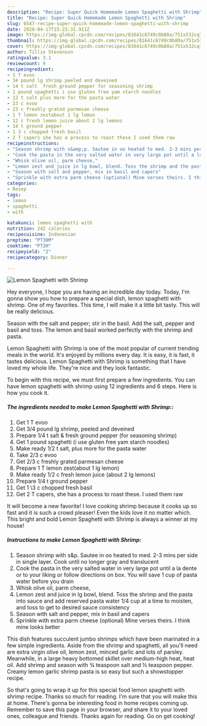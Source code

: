 ```yaml
---
description: "Recipe: Super Quick Homemade Lemon Spaghetti with Shrimp"
title: "Recipe: Super Quick Homemade Lemon Spaghetti with Shrimp"
slug: 6547-recipe-super-quick-homemade-lemon-spaghetti-with-shrimp
date: 2020-04-17T15:23:31.911Z
image: https://img-global.cpcdn.com/recipes/81641c6749c0b80a/751x532cq70/lemon-spaghetti-with-shrimp-recipe-main-photo.jpg
thumbnail: https://img-global.cpcdn.com/recipes/81641c6749c0b80a/751x532cq70/lemon-spaghetti-with-shrimp-recipe-main-photo.jpg
cover: https://img-global.cpcdn.com/recipes/81641c6749c0b80a/751x532cq70/lemon-spaghetti-with-shrimp-recipe-main-photo.jpg
author: Tillie Stevenson
ratingvalue: 3.1
reviewcount: 9
recipeingredient:
- 1 T evoo
- 34 pound lg shrimp peeled and deveined
- 14 t salt  fresh ground pepper for seasoning shrimp
- 1 pound spaghetti i use gluten free yam starch noodles
- 12 t salt plus more for the pasta water
- 23 c evoo
- 23 c freshly grated parmesan cheese
- 1 T lemon zestabout 1 lg lemon
- 12 c fresh lemon juice about 2 lg lemons
- 14 t ground pepper
- 1 3 c chopped fresh basil
- 2 T capers she has a process to roast these I used them raw
recipeinstructions:
- "Season shrimp with s&amp;p. Sautee in oo heated to med. 2-3 mins per side in single layer. Cook until no longer gray and translucent"
- "Cook the pasta in the very salted water in very large pot until a la dente or to your liking or follow directions on box. You will save 1 cup of pasta water before you drain"
- "Whisk olive oil, parm cheese,"
- "Lemon zest and juice in lg bowl, blend. Toss the shrimp and the pasta into sauce and add reserved pasta water 1/4 cup at a time to moisten, and toss to get to desired sauce consistency"
- "Season with salt and pepper, mix in basil and capers"
- "Sprinkle with extra parm cheese (optional) Mine verses theirs. I think mine looks better"
categories:
- Resep
tags:
- lemon
- spaghetti
- with

katakunci: lemon spaghetti with
nutrition: 242 calories
recipecuisine: Indonesian
preptime: "PT30M"
cooktime: "PT2H"
recipeyield: "2"
recipecategory: Dinner

---
```



![Lemon Spaghetti with Shrimp](https://img-global.cpcdn.com/recipes/81641c6749c0b80a/751x532cq70/lemon-spaghetti-with-shrimp-recipe-main-photo.jpg)

Hey everyone, I hope you are having an incredible day today. Today, I'm gonna show you how to prepare a special dish, lemon spaghetti with shrimp. One of my favorites. This time, I will make it a little bit tasty. This will be really delicious.

Season with the salt and pepper; stir in the basil. Add the salt, pepper and basil and toss. The lemon and basil worked perfectly with the shrimp and pasta.

Lemon Spaghetti with Shrimp is one of the most popular of current trending meals in the world. It's enjoyed by millions every day. It is easy, it is fast, it tastes delicious. Lemon Spaghetti with Shrimp is something that I have loved my whole life. They're nice and they look fantastic.


To begin with this recipe, we must first prepare a few ingredients. You can have lemon spaghetti with shrimp using 12 ingredients and 6 steps. Here is how you cook it.

##### The ingredients needed to make Lemon Spaghetti with Shrimp::

1. Get 1 T evoo
1. Get 3/4 pound lg shrimp, peeled and deveined
1. Prepare 1/4 t salt &amp; fresh ground pepper (for seasoning shrimp)
1. Get 1 pound spaghetti (i use gluten free yam starch noodles)
1. Make ready 1/2 t salt, plus more for the pasta water
1. Take 2/3 c evoo
1. Get 2/3 c freshly grated parmesan cheese
1. Prepare 1 T lemon zest(about 1 lg lemon)
1. Make ready 1/2 c fresh lemon juice (about 2 lg lemons)
1. Prepare 1/4 t ground pepper
1. Get 1 \3 c chopped fresh basil
1. Get 2 T capers, she has a process to roast these. I used them raw


It will become a new favorite! I love cooking shrimp because it cooks up so fast and it is such a crowd pleaser! Even the kids love it no matter which. This bright and bold Lemon Spaghetti with Shrimp is always a winner at my house! 

##### Instructions to make Lemon Spaghetti with Shrimp:

1. Season shrimp with s&amp;p. Sautee in oo heated to med. 2-3 mins per side in single layer. Cook until no longer gray and translucent
1. Cook the pasta in the very salted water in very large pot until a la dente or to your liking or follow directions on box. You will save 1 cup of pasta water before you drain
1. Whisk olive oil, parm cheese,
1. Lemon zest and juice in lg bowl, blend. Toss the shrimp and the pasta into sauce and add reserved pasta water 1/4 cup at a time to moisten, and toss to get to desired sauce consistency
1. Season with salt and pepper, mix in basil and capers
1. Sprinkle with extra parm cheese (optional) Mine verses theirs. I think mine looks better


This dish features succulent jumbo shrimps which have been marinated in a few simple ingredients. Aside from the shrimp and spaghetti, all you&#39;ll need are extra virgin olive oil, lemon zest, minced garlic and lots of parsley. Meanwhile, in a large heavy bottomed skillet over medium-high heat, heat oil. Add shrimp and season with ¾ teaspoon salt and ½ teaspoon pepper. Creamy lemon garlic shrimp pasta is so easy but such a showstopper recipe. 

So that's going to wrap it up for this special food lemon spaghetti with shrimp recipe. Thanks so much for reading. I'm sure that you will make this at home. There's gonna be interesting food in home recipes coming up. Remember to save this page in your browser, and share it to your loved ones, colleague and friends. Thanks again for reading. Go on get cooking!
